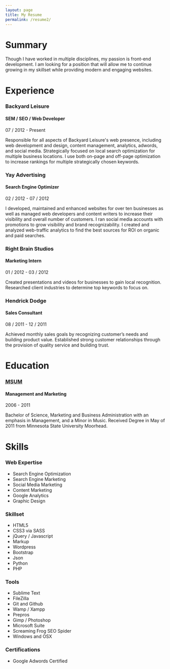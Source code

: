 ```yaml
---
layout: page
title: My Resume
permalink: /resume2/
---
```

<div class="resume">
	<h1>Summary</h1>
	<p>Though I have worked in multiple disciplines, my passion is front-end development. I am looking for a position that will allow me to continue growing in my skillset while providing modern and engaging websites.</p>
	<h1>Experience</h1>
	<section>
		<aside>
			<h3>Backyard Leisure</h3>
			<h4 class="position">SEM / SEO / Web Developer</h4>
			<div class="date">07 / 2012 - Present</div>
		</aside>
		<article>
			<p>Responsible for all aspects of Backyard Leisure's web presence, including web development and design, content management, analytics, adwords, and social media. Strategically focused on local search optimization for multiple business locations. I use both on-page and off-page optimization to increase rankings for multiple strategically chosen keywords.</p>
		</article>
		<aside>
			<h3>Yay Advertising</h3>
			<h4 class="position">Search Engine Optimizer</h4>
			<div class="date">02 / 2012 - 07 / 2012</div>
		</aside>
		<article>
			<p>I developed, maintained and enhanced websites for over ten businesses as well as managed web developers and content writers to increase their visibility and overall number of customers. I ran social media accounts with promotions to grow visibility and brand recognizability. I created and analyzed web-traffic analytics to find the best sources for ROI on organic and paid searches.</p>
		</article>
		<aside>
			<h3>Right Brain Studios</h3>
			<h4 class="position">Marketing Intern</h4>
			<div class="date">01 / 2012 - 03 / 2012</div>
		</aside>
		<article>
			<p>Created presentations and videos for businesses to gain local recognition. Researched client industries to determine top keywords to focus on.</p>
		</article>
		<aside>
			<h3>Hendrick Dodge</h3>
			<h4 class="position">Sales Consultant</h4>
			<div class="date">08 / 2011 - 12 / 2011</div>
		</aside>
		<article>
			<p>Achieved monthly sales goals by recognizing customer’s needs and building product value. Established strong customer relationships through the provision of quality service and building trust.</p>
		</article>
	</section>
	<h1>Education</h1>
	<section>
		<aside>
		<h3><abbr title="Minnesota State University Moorhead">MSUM</abbr></h3>
		<h4 class="position">Management and Marketing</h4>
		<div class="date">2006 - 2011</div>
	</aside>
	<article>
		<p>Bachelor of Science, Marketing and Business Administration with an emphasis in Management, and a Minor in Music. Received Degree in May of 2011 from Minnesota State University Moorhead.</p>
	</article>
</section>
<h1>Skills</h1>
<section>
	<aside>
		<h3>Web Expertise</h3>
	</aside>
	<article>
		<ul>
			<li>Search Engine Optimization</li>
			<li>Search Engine Marketing</li>
			<li>Social Media Marketing</li>
			<li>Content Marketing</li>
			<li>Google Analytics</li>
			<li>Graphic Design</li>
		</ul>
	</article>
	<aside>
		<h3>Skillset</h3>
	</aside>
	<article>
		<ul>
			<li>HTML5</li>
			<li>CSS3 via SASS</li>
			<li>jQuery / Javascript</li>
			<li>Markup</li>
			<li>Wordpress</li>
			<li>Bootstrap</li>
			<li>Json</li>
			<li>Python</li>
			<li>PHP</li>
		</ul>
	</article>
	<aside>
		<h3>Tools</h3>
	</aside>
	<article>
		<ul>
			<li>Sublime Text</li>
			<li>FileZilla</li>
			<li>Git and Github</li>
			<li>Wamp / Xampp</li>
			<li>Prepros</li>
			<li>Gimp / Photoshop</li>
			<li>Microsoft Suite</li>
			<li>Screaming Frog SEO Spider</li>
			<li>Windows and OSX</li>
		</ul>
	</article>
	<aside>
		<h3>Certifications</h3>
	</aside>
	<article>
		<ul>
			<li>Google Adwords Certified</li>
		</ul>
	</article>
</section>
</div>